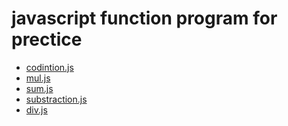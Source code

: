 <h1> javascript function program for prectice </h1>
<ul>
  <a href="consition.js">
  <li>codintion.js</li>
   <li>mul.js</li>
   <li>sum.js</li>
   <li>substraction.js</li>
    <li>div.js</li>
</ul>
